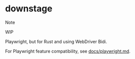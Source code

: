 # downstage

> [!NOTE]
>
> WIP

Playwright, but for Rust and using WebDriver Bidi.

For Playwright feature compatibility, see [docs/playwright.md](./docs/playwright.md).
